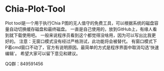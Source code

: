 # Chia-Plot-Tool
Plot tool是一个用于执行Chia P图的无人值守的免费工具，可以根据系统的磁盘容量自动切换缓存磁盘和最终磁盘。
一直是自己使用的，放到GitHub上，有缘人看到就下载使用吧。
一般来说程序员看到这个都觉得没啥用，因为可以写出比我更好的。
注意：无窗口模式没有经过严格测试，此功能将会被替代。
有窗口模式下P着cmd窗口不动了，官方有说明原因。最简单的方式是程序界面中取消勾选'快速编辑'。
希望大家可以留下意见和建议。

QQ群：849591456
